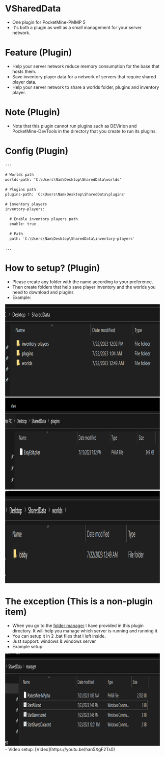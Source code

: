# VSharedData
- One plugin for PocketMine-PMMP 5
- It's both a plugin as well as a small management for your server network.

# Feature (Plugin)
- Help your server network reduce memory consumption for the base that hosts them.
- Save inventory player data for a network of servers that require shared player data.
- Help your server network to share a worlds folder, plugins and inventory player.

# Note (Plugin)
- Note that this plugin cannot run plugins such as DEVirion and PocketMine-DevTools in the directory that you create to run its plugins.

# Config (Plugin)
```
---

# Worlds path
worlds-path: 'C:\Users\Nam\Desktop\SharedData\worlds'

# Plugins path
plugins-path: 'C:\Users\Nam\Desktop\SharedData\plugins'

# Inventory players
inventory-players:

  # Enable inventory players path
  enable: true

  # Path
  path: 'C:\Users\Nam\Desktop\SharedData\inventory-players'

...
```

# How to setup? (Plugin)
- Please create any folder with the name according to your preference.
- Then create folders that help save player inventory and the worlds you need to download and plugins
- Example:
<img src="https://github.com/VennDev/VSharedData/blob/main/images/1.png" alt="VMiningSack" height="300" width="750" />
<img src="https://github.com/VennDev/VSharedData/blob/main/images/2.png" alt="VMiningSack" height="300" width="750" />
<img src="https://github.com/VennDev/VSharedData/blob/main/images/3.png" alt="VMiningSack" height="300" width="750" />

# The exception (This is a non-plugin item)
- When you go to the [folder manager](https://github.com/VennDev/VSharedData/tree/main/manager) I have provided in this plugin directory. It will help you manage which server is running and running it.
- You can setup it in 2 .bat files that I left inside.
- Just support: windows & windows server
- Example setup:
<img src="https://github.com/VennDev/VSharedData/blob/main/images/4.png" alt="VMiningSack" height="300" width="750" />
- Video setup: [Video](https://youtu.be/han5XgF2Ts0)
